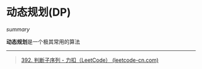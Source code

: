 # 动态规划(DP)

*summary*

**动态规划**是一个极其常用的算法

---

> [392. 判断子序列 - 力扣（LeetCode） (leetcode-cn.com)](https://leetcode-cn.com/problems/is-subsequence/)

